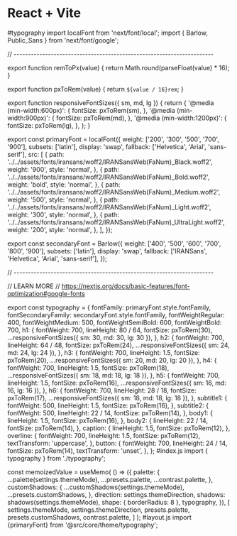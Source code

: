 # React + Vite
#typography
import localFont from 'next/font/local';
import { Barlow, Public_Sans } from 'next/font/google';

// ----------------------------------------------------------------------

export function remToPx(value) {
  return Math.round(parseFloat(value) * 16);
}

export function pxToRem(value) {
  return `${value / 16}rem`;
}

export function responsiveFontSizes({ sm, md, lg }) {
  return {
    '@media (min-width:600px)': {
      fontSize: pxToRem(sm),
    },
    '@media (min-width:900px)': {
      fontSize: pxToRem(md),
    },
    '@media (min-width:1200px)': {
      fontSize: pxToRem(lg),
    },
  };
}

export const primaryFont = localFont({
  weight: ['200', '300', '500', '700', '900'],
  subsets: ['latin'],
  display: 'swap',
  fallback: ['Helvetica', 'Arial', 'sans-serif'],
  src: [
    {
      path: '../../assets/fonts/iransans/woff2/IRANSansWeb(FaNum)_Black.woff2',
      weight: '900',
      style: 'normal',
    },
    {
      path: '../../assets/fonts/iransans/woff2/IRANSansWeb(FaNum)_Bold.woff2',
      weight: 'bold',
      style: 'normal',
    },
    {
      path: '../../assets/fonts/iransans/woff2/IRANSansWeb(FaNum)_Medium.woff2',
      weight: '500',
      style: 'normal',
    },
    {
      path: '../../assets/fonts/iransans/woff2/IRANSansWeb(FaNum)_Light.woff2',
      weight: '300',
      style: 'normal',
    },
    {
      path: '../../assets/fonts/iransans/woff2/IRANSansWeb(FaNum)_UltraLight.woff2',
      weight: '200',
      style: 'normal',
    },
  ],
});

export const secondaryFont = Barlow({
  weight: ['400', '500', '600', '700', '800', '900'],
  subsets: ['latin'],
  display: 'swap',
  fallback: ['IRANSans', 'Helvetica', 'Arial', 'sans-serif'],
});

// ----------------------------------------------------------------------

// LEARN MORE
// https://nextjs.org/docs/basic-features/font-optimization#google-fonts

export const typography = {
  fontFamily: primaryFont.style.fontFamily,
  fontSecondaryFamily: secondaryFont.style.fontFamily,
  fontWeightRegular: 400,
  fontWeightMedium: 500,
  fontWeightSemiBold: 600,
  fontWeightBold: 700,
  h1: {
    fontWeight: 700,
    lineHeight: 80 / 64,
    fontSize: pxToRem(30),
    ...responsiveFontSizes({ sm: 30, md: 30, lg: 30 }),
  },
  h2: {
    fontWeight: 700,
    lineHeight: 64 / 48,
    fontSize: pxToRem(24),
    ...responsiveFontSizes({ sm: 24, md: 24, lg: 24 }),
  },
  h3: {
    fontWeight: 700,
    lineHeight: 1.5,
    fontSize: pxToRem(20),
    ...responsiveFontSizes({ sm: 20, md: 20, lg: 20 }),
  },
  h4: {
    fontWeight: 700,
    lineHeight: 1.5,
    fontSize: pxToRem(18),
    ...responsiveFontSizes({ sm: 18, md: 18, lg: 18 }),
  },
  h5: {
    fontWeight: 700,
    lineHeight: 1.5,
    fontSize: pxToRem(16),
    ...responsiveFontSizes({ sm: 16, md: 16, lg: 16 }),
  },
  h6: {
    fontWeight: 700,
    lineHeight: 28 / 18,
    fontSize: pxToRem(17),
    ...responsiveFontSizes({ sm: 18, md: 18, lg: 18 }),
  },
  subtitle1: {
    fontWeight: 500,
    lineHeight: 1.5,
    fontSize: pxToRem(16),
  },
  subtitle2: {
    fontWeight: 500,
    lineHeight: 22 / 14,
    fontSize: pxToRem(14),
  },
  body1: {
    lineHeight: 1.5,
    fontSize: pxToRem(16),
  },
  body2: {
    lineHeight: 22 / 14,
    fontSize: pxToRem(14),
  },
  caption: {
    lineHeight: 1.5,
    fontSize: pxToRem(12),
  },
  overline: {
    fontWeight: 700,
    lineHeight: 1.5,
    fontSize: pxToRem(12),
    textTransform: 'uppercase',
  },
  button: {
    fontWeight: 700,
    lineHeight: 24 / 14,
    fontSize: pxToRem(14),
    textTransform: 'unset',
  },
};
#index.js
import { typography } from './typography';

  const memoizedValue = useMemo(
    () => ({
      palette: {
        ...palette(settings.themeMode),
        ...presets.palette,
        ...contrast.palette,
      },
      customShadows: {
        ...customShadows(settings.themeMode),
        ...presets.customShadows,
      },
      direction: settings.themeDirection,
      shadows: shadows(settings.themeMode),
      shape: { borderRadius: 8 },
      typography,
    }),
    [
      settings.themeMode,
      settings.themeDirection,
      presets.palette,
      presets.customShadows,
      contrast.palette,
    ]
  );
  #layout.js
  import {primaryFont} from '@src/core/theme/typography';
 <html lang="en" className={primaryFont.className}>
 
